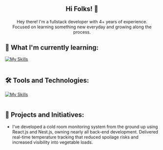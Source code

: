 ## <p align="center"> Hi Folks! 👋 </p>

<p align="center">
  Hey there! I'm a fullstack developer with 4+ years of experience.
  <br>
  Focused on learning something new everyday and growing along the process.
</p>

## 🚀 What I'm currently learning: 
[![My Skills](https://skillicons.dev/icons?i=laravel)](https://skillicons.dev)<br><br>

## 🛠️ Tools and Technologies:
[![My Skills](https://skillicons.dev/icons?i=vscode,mysql,git,github,cs,gitlab,java,react,nestjs,nextjs,vue,windows,arch,postgresql,mongo)](https://skillicons.dev)<br><br>

## 👥 Projects and Initiatives:
- I've developed a cold room monitoring system from the ground up using React.js and Nest.js, owning nearly all back-end development. Delivered real-time temperature tracking that reduced spoilage risks and increased visibility into vegetable loads.
